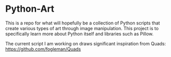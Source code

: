 # Python-Art

This is a repo for what will hopefully be a collection of Python scripts that create various types of art through image
manipulation. This project is to specifically learn more about Python itself and libraries such as Pillow. 

The current script I am working on draws significant inspiration from Quads: https://github.com/fogleman/Quads

